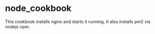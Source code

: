 # node_cookbook

This cookbook installs nginx and starts it running. It also installs pm2 via nodejs npm.
